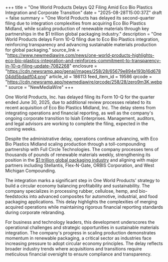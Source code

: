 +++
title = "One World Products Delays Q2 Filing Amid Eco Bio Plastics Integration and Corporate Transition"
date = "2025-08-28T15:00:37Z"
draft = false
summary = "One World Products has delayed its second-quarter filing due to integration complexities from acquiring Eco Bio Plastics Midland, while scaling production of renewable materials through key partnerships in the $1 trillion global packaging industry."
description = "One World Products delays Form 10-Q filing due to Eco Bio Plastics integration, reinforcing transparency and advancing sustainable materials production for global packaging."
source_link = "https://www.newmediawire.com/news/one-world-products-highlights-eco-bio-plastics-integration-and-reinforces-commitment-to-transparency-in-10-q-filing-update-7082268"
enclosure = "https://cdn.newsramp.app/genai/images/258/28/65679e894e193b16d67804dd5bdadf04.png"
article_id = 186113
feed_item_id = 19586
qrcode = "https://cdn.newsramp.app/newmediawire/qrcode/258/28/zero9m3K.webp"
source = "NewMediaWire"
+++

<p>One World Products, Inc. has delayed filing its Form 10-Q for the quarter ended June 30, 2025, due to additional review processes related to its recent acquisition of Eco Bio Plastics Midland, Inc. The delay stems from integrating operations and financial reporting, as well as the company's ongoing corporate transition to Isiah Enterprises. Management, auditors, and legal advisors are working to complete the filing, expected in the coming weeks.</p><p>Despite the administrative delay, operations continue advancing, with Eco Bio Plastics Midland scaling production through a toll-compounding partnership with Full Circle Technologies. The company processes tens of thousands of pounds of renewable materials weekly, strengthening its position in the <a href="https://oneworldproducts.com" rel="nofollow" target="_blank">$1 trillion global packaging industry</a> and aligning with major partners including Stellantis, Flex-N-Gate, ORBIS Corporation, and West Michigan Compounding.</p><p>The integration marks a significant step in One World Products' strategy to build a circular economy balancing profitability and sustainability. The company specializes in processing rubber, cellulose, hemp, and bio-feedstocks into advanced composites for automotive, industrial, and food packaging applications. This delay highlights the complexities of merging acquired operations while maintaining rigorous financial reporting standards during corporate rebranding.</p><p>For business and technology leaders, this development underscores the operational challenges and strategic opportunities in sustainable materials integration. The company's progress in scaling production demonstrates momentum in renewable packaging, a critical sector as industries face increasing pressure to adopt circular economy principles. The delay reflects broader industry trends where acquisitions and transitions require meticulous financial oversight to ensure compliance and transparency.</p>